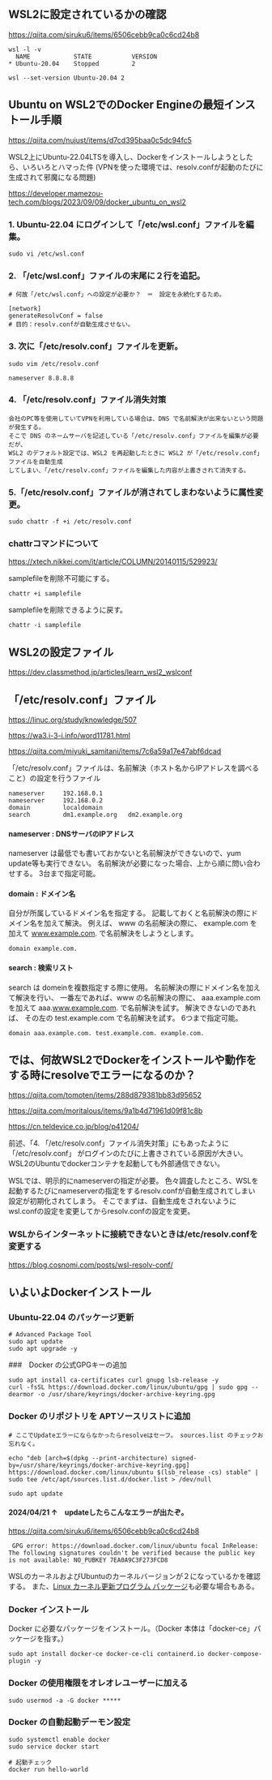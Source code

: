 ## WSL2に設定されているかの確認

https://qiita.com/siruku6/items/6506cebb9ca0c6cd24b8

```
wsl -l -v
  NAME            STATE           VERSION
* Ubuntu-20.04    Stopped         2

wsl --set-version Ubuntu-20.04 2
```


## Ubuntu on WSL2でのDocker Engineの最短インストール手順
https://qiita.com/nujust/items/d7cd395baa0c5dc94fc5

WSL2上にUbuntu-22.04LTSを導入し、Dockerをインストールしようとしたら、いろいろとハマった件
(VPNを使った環境では、resolv.confが起動のたびに生成されて邪魔になる問題)

https://developer.mamezou-tech.com/blogs/2023/09/09/docker_ubuntu_on_wsl2


### 1. Ubuntu-22.04 にログインして「/etc/wsl.conf」ファイルを編集。

```
sudo vi /etc/wsl.conf
```

### 2. 「/etc/wsl.conf」ファイルの末尾に２行を追記。

```
# 何故「/etc/wsl.conf」への設定が必要か？　＝　設定を永続化するため。

[network]
generateResolvConf = false
# 目的：resolv.confが自動生成させない。
```

### 3. 次に「/etc/resolv.conf」ファイルを更新。

```
sudo vim /etc/resolv.conf

nameserver 8.8.8.8
```


### 4. 「/etc/resolv.conf」ファイル消失対策

```
会社のPC等を使用していてVPNを利用している場合は、DNS で名前解決が出来ないという問題が発生する。
そこで DNS のネームサーバを記述している「/etc/resolv.conf」ファイルを編集が必要だが、
WSL2 のデフォルト設定では、WSL2 を再起動したときに WSL2 が「/etc/resolv.conf」ファイルを自動生成
してしまい、「/etc/resolv.conf」ファイルを編集した内容が上書きされて消失する。

```

### 5.「/etc/resolv.conf」ファイルが消されてしまわないように属性変更。

```
sudo chattr -f +i /etc/resolv.conf

```


### chattrコマンドについて

https://xtech.nikkei.com/it/article/COLUMN/20140115/529923/

samplefileを削除不可能にする。

```
chattr +i samplefile
```


samplefileを削除できるように戻す。

```
chattr -i samplefile
```



## WSL2の設定ファイル

https://dev.classmethod.jp/articles/learn_wsl2_wslconf



## 「/etc/resolv.conf」ファイル

https://linuc.org/study/knowledge/507

https://wa3.i-3-i.info/word11781.html

https://qiita.com/miyuki_samitani/items/7c6a59a17e47abf6dcad

「/etc/resolv.conf」ファイルは、名前解決（ホスト名からIPアドレスを調べること）の設定を行うファイル

```
nameserver     192.168.0.1
nameserver     192.168.0.2
domain         localdomain
search         dm1.example.org   dm2.example.org
```


#### nameserver : DNSサーバのIPアドレス

nameserver は最低でも書いておかないと名前解決ができないので、yum update等も実行できない。
名前解決が必要になった場合、上から順に問い合わせする。
3台まで指定可能。



#### domain : ドメイン名
自分が所属しているドメイン名を指定する。
記載しておくと名前解決の際にドメイン名を加えて解決。
例えば、 www の名前解決の際に、 example.com を加えて www.example.com. で名前解決をしようとします。

```
domain example.com.
```

#### search : 検索リスト
search は domeinを複数指定する際に使用。
名前解決の際にドメイン名を加えて解決を行い、
一番左であれば、www の名前解決の際に、 aaa.example.com を加えて aaa.www.example.com. で名前解決を試す。
解決できないのであれば、 その左の test.example.com で名前解決を試す。
6つまで指定可能。

```
domain aaa.example.com. test.example.com. example.com.
```


## では、何故WSL2でDockerをインストールや動作をする時にresolveでエラーになるのか？

https://qiita.com/tomoten/items/288d879381bb83d95652

https://qiita.com/moritalous/items/9a1b4d71961d09f81c8b

https://cn.teldevice.co.jp/blog/p41204/

前述、「4. 「/etc/resolv.conf」ファイル消失対策」にもあったように「/etc/resolv.conf」
がログインのたびに上書きされている原因が大きい。
WSL2のUbuntuでdockerコンテナを起動しても外部通信できない。

WSLでは、明示的にnameserverの指定が必要。
色々調査したところ、WSLを起動するたびにnameserverの指定をするresolv.confが自動生成されてしまい
設定が初期化されてしまう。
そこでまずは、自動生成をされないようにwsl.confの設定を変更してからresolv.confの設定を変更。


### WSLからインターネットに接続できないときは/etc/resolv.confを変更する

https://blog.cosnomi.com/posts/wsl-resolv-conf/



## いよいよDockerインストール


### Ubuntu-22.04 のパッケージ更新
```
# Advanced Package Tool
sudo apt update
sudo apt upgrade -y
```


###　Docker の公式GPGキーの追加

```
sudo apt install ca-certificates curl gnupg lsb-release -y
curl -fsSL https://download.docker.com/linux/ubuntu/gpg | sudo gpg --dearmor -o /usr/share/keyrings/docker-archive-keyring.gpg
```

### Docker のリポジトリを APTソースリストに追加

```
# ここでUpdateエラーにならなかったらresolveはセーフ。 sources.list のチェックお忘れなく。

echo "deb [arch=$(dpkg --print-architecture) signed-by=/usr/share/keyrings/docker-archive-keyring.gpg] https://download.docker.com/linux/ubuntu $(lsb_release -cs) stable" | sudo tee /etc/apt/sources.list.d/docker.list > /dev/null

sudo apt update
```

#### 2024/04/21  ↑　updateしたらこんなエラーが出たぞ。

https://qiita.com/siruku6/items/6506cebb9ca0c6cd24b8

```
 GPG error: https://download.docker.com/linux/ubuntu focal InRelease: The following signatures couldn't be verified because the public key is not available: NO_PUBKEY 7EA0A9C3F273FCD8
```

WSLのカーネルおよびUbuntuのカーネルバージョンが２になっているかを確認する。
また、[Linux カーネル更新プログラム パッケージ](https://learn.microsoft.com/ja-jp/windows/wsl/install-manual#step-4---download-the-linux-kernel-update-package)も必要な場合もある。


### Docker インストール

Docker に必要なパッケージをインストール。（Docker 本体は「docker-ce」パッケージを指す。）

```
sudo apt install docker-ce docker-ce-cli containerd.io docker-compose-plugin -y
```

### Docker の使用権限をオレオレユーザーに加える

```
sudo usermod -a -G docker *****
```

### Docker の自動起動デーモン設定

```
sudo systemctl enable docker
sudo service docker start

# 起動チェック
docker run hello-world

```